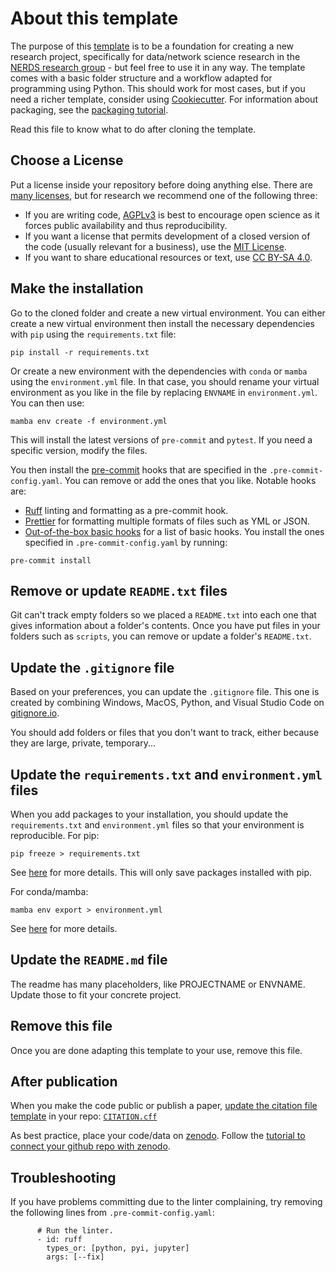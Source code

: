 # About this template
The purpose of this [template](https://github.com/NERDSITU/research-template) is to be a foundation for creating a new research project, specifically for data/network science research in the [NERDS research group](https://nerds.itu.dk/) - but feel free to use it in any way. The template comes with a basic folder structure and a workflow adapted for programming using Python. This should work for most cases, but if you need a richer template, consider using [Cookiecutter](https://github.com/drivendata/cookiecutter-data-science). For information about packaging, see the [packaging tutorial](https://packaging.python.org/en/latest/tutorials/packaging-projects/).

Read this file to know what to do after cloning the template.

## Choose a License

Put a license inside your repository before doing anything else. There are [many licenses](https://choosealicense.com), but for research we recommend one of the following three: 

- If you are writing code, [AGPLv3](https://choosealicense.com/licenses/agpl-3.0/) is best to encourage open science as it forces public availability and thus reproducibility. 
- If you want a license that permits development of a closed version of the code (usually relevant for a business), use the [MIT License](https://choosealicense.com/licenses/mit/). 
- If you want to share educational resources or text, use [CC BY-SA 4.0](https://creativecommons.org/licenses/by-sa/4.0/).

## Make the installation

Go to the cloned folder and create a new virtual environment. You can either create a new virtual environment then install the necessary dependencies with `pip` using the `requirements.txt` file:

```
pip install -r requirements.txt
```

Or create a new environment with the dependencies with `conda` or `mamba` using the `environment.yml` file. In that case, you should rename your virtual environment as you like in the file by replacing `ENVNAME` in `environment.yml`. You can then use:

```
mamba env create -f environment.yml
```

This will install the latest versions of `pre-commit` and `pytest`. If you need a specific version, modify the files.

You then install the [pre-commit](https://pre-commit.com/) hooks that are specified in the `.pre-commit-config.yaml`. You can remove or add the ones that you like. Notable hooks are:

- [Ruff](https://github.com/astral-sh/ruff-pre-commit) linting and formatting as a pre-commit hook.
- [Prettier](https://github.com/pre-commit/mirrors-prettier) for formatting multiple formats of files such as YML or JSON.
- [Out-of-the-box basic hooks](https://github.com/pre-commit/pre-commit-hooks) for a list of basic hooks.
You install the ones specified in `.pre-commit-config.yaml` by running:

```
pre-commit install
```

## Remove or update `README.txt` files

Git can't track empty folders so we placed a `README.txt` into each one that gives information about a folder's contents. Once you have put files in your folders such as `scripts`, you can remove or update a folder's `README.txt`.

## Update the `.gitignore` file

Based on your preferences, you can update the `.gitignore` file. This one is created by combining Windows, MacOS, Python, and Visual Studio Code on [gitignore.io](https://www.toptal.com/developers/gitignore/).

You should add folders or files that you don't want to track, either because they are large, private, temporary...

## Update the `requirements.txt` and `environment.yml` files

When you add packages to your installation, you should update the `requirements.txt` and `environment.yml` files so that your environment is reproducible. For pip:

```
pip freeze > requirements.txt
```

See [here](https://pip.pypa.io/en/stable/reference/requirements-file-format/#requirements-file-format) for more details. This will only save packages installed with pip.

For conda/mamba:

```
mamba env export > environment.yml
```

See [here](https://docs.conda.io/projects/conda/en/latest/user-guide/tasks/manage-environments.html#creating-an-environment-file-manually) for more details.

## Update the `README.md` file
The readme has many placeholders, like PROJECTNAME or ENVNAME. Update those to fit your concrete project.

## Remove this file

Once you are done adapting this template to your use, remove this file.

## After publication
When you make the code public or publish a paper, [update the citation file template](https://docs.github.com/en/repositories/managing-your-repositorys-settings-and-features/customizing-your-repository/about-citation-files) in your repo: [`CITATION.cff`](CITATION.cff)

As best practice, place your code/data on [zenodo](https://zenodo.org). Follow the [tutorial to connect your github repo with zenodo](https://github.com/OpenScienceMOOC/Module-5-Open-Research-Software-and-Open-Source/blob/master/content_development/Task_2.md).


## Troubleshooting
If you have problems committing due to the linter complaining, try removing the following lines from `.pre-commit-config.yaml`:

```
      # Run the linter.
      - id: ruff
        types_or: [python, pyi, jupyter]
        args: [--fix]
```
